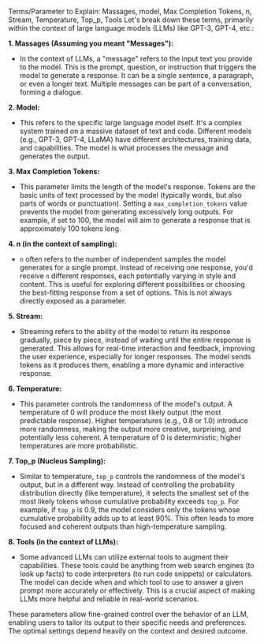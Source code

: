 Terms/Parameter to Explain: Massages, model, Max Completion Tokens,  n, Stream, Temperature, Top_p, Tools
Let's break down these terms, primarily within the context of large language models (LLMs) like GPT-3, GPT-4, etc.:

**1. Massages (Assuming you meant "Messages"):**

* In the context of LLMs, a "message" refers to the input text you provide to the model. This is the prompt, question, or instruction that triggers the model to generate a response.  It can be a single sentence, a paragraph, or even a longer text.  Multiple messages can be part of a conversation, forming a dialogue.

**2. Model:**

* This refers to the specific large language model itself.  It's a complex system trained on a massive dataset of text and code.  Different models (e.g., GPT-3, GPT-4, LLaMA) have different architectures, training data, and capabilities.  The model is what processes the message and generates the output.

**3. Max Completion Tokens:**

* This parameter limits the length of the model's response.  Tokens are the basic units of text processed by the model (typically words, but also parts of words or punctuation).  Setting a `max_completion_tokens` value prevents the model from generating excessively long outputs.  For example, if set to 100, the model will aim to generate a response that is approximately 100 tokens long.

**4. n (in the context of sampling):**

* `n` often refers to the number of independent samples the model generates for a single prompt.  Instead of receiving one response, you'd receive `n` different responses, each potentially varying in style and content. This is useful for exploring different possibilities or choosing the best-fitting response from a set of options.  This is not always directly exposed as a parameter.

**5. Stream:**

* Streaming refers to the ability of the model to return its response gradually, piece by piece, instead of waiting until the entire response is generated.  This allows for real-time interaction and feedback, improving the user experience, especially for longer responses.  The model sends tokens as it produces them, enabling a more dynamic and interactive response.

**6. Temperature:**

* This parameter controls the randomness of the model's output.  A temperature of 0 will produce the most likely output (the most predictable response).  Higher temperatures (e.g., 0.8 or 1.0) introduce more randomness, making the output more creative, surprising, and potentially less coherent.  A temperature of 0 is deterministic; higher temperatures are more probabilistic.

**7. Top_p (Nucleus Sampling):**

* Similar to temperature, `top_p` controls the randomness of the model's output, but in a different way.  Instead of controlling the probability distribution directly (like temperature), it selects the smallest set of the most likely tokens whose cumulative probability exceeds `top_p`.  For example, if `top_p` is 0.9, the model considers only the tokens whose cumulative probability adds up to at least 90%. This often leads to more focused and coherent outputs than high-temperature sampling.

**8. Tools (in the context of LLMs):**

*  Some advanced LLMs can utilize external tools to augment their capabilities. These tools could be anything from web search engines (to look up facts) to code interpreters (to run code snippets) or calculators. The model can decide when and which tool to use to answer a given prompt more accurately or effectively.  This is a crucial aspect of making LLMs more helpful and reliable in real-world scenarios.


These parameters allow fine-grained control over the behavior of an LLM, enabling users to tailor its output to their specific needs and preferences.  The optimal settings depend heavily on the context and desired outcome.
